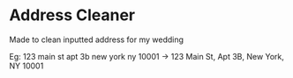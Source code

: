 # Address Cleaner
Made to clean inputted address for my wedding

Eg: 123 main st apt 3b new york ny 10001 -> 123 Main St, Apt 3B, New York, NY 10001